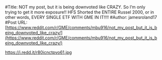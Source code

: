 #Title: NOT my post, but it is being downvoted like CRAZY. So I’m only trying to get it more exposure!! HFS Shorted the ENTIRE Russel 2000, or in other words, EVERY SINGLE ETF WITH GME IN IT!!!!
#Author: jamesroland17
#Post URL: [https://www.reddit.com/r/GME/comments/mbu916/not_my_post_but_it_is_being_downvoted_like_crazy/](https://www.reddit.com/r/GME/comments/mbu916/not_my_post_but_it_is_being_downvoted_like_crazy/)


https://i.redd.it/r80icnctpvo61.jpg